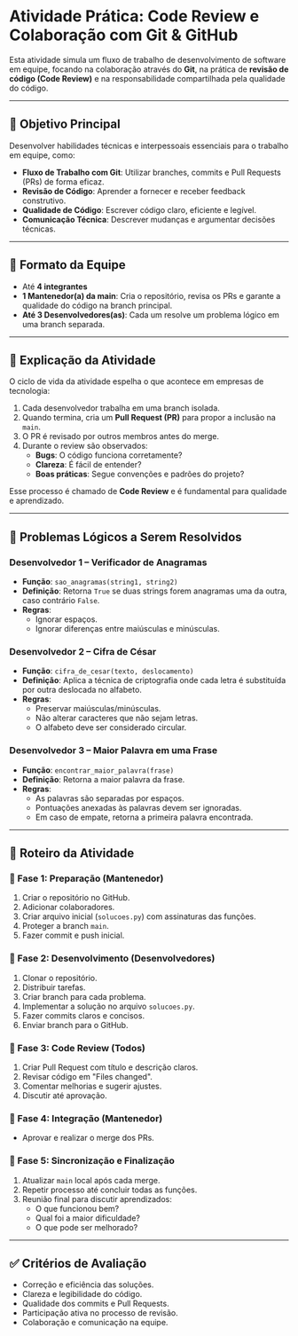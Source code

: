 # Atividade Prática: Code Review e Colaboração com Git & GitHub

Esta atividade simula um fluxo de trabalho de desenvolvimento de software em equipe, focando na colaboração através do **Git**, na prática de **revisão de código (Code Review)** e na responsabilidade compartilhada pela qualidade do código.

---

## 🎯 Objetivo Principal

Desenvolver habilidades técnicas e interpessoais essenciais para o trabalho em equipe, como:

- **Fluxo de Trabalho com Git**: Utilizar branches, commits e Pull Requests (PRs) de forma eficaz.
- **Revisão de Código**: Aprender a fornecer e receber feedback construtivo.
- **Qualidade de Código**: Escrever código claro, eficiente e legível.
- **Comunicação Técnica**: Descrever mudanças e argumentar decisões técnicas.

---

## 👥 Formato da Equipe

- Até **4 integrantes**
- **1 Mantenedor(a) da main**: Cria o repositório, revisa os PRs e garante a qualidade do código na branch principal.
- **Até 3 Desenvolvedores(as)**: Cada um resolve um problema lógico em uma branch separada.

---

## 📖 Explicação da Atividade

O ciclo de vida da atividade espelha o que acontece em empresas de tecnologia:

1. Cada desenvolvedor trabalha em uma branch isolada.
2. Quando termina, cria um **Pull Request (PR)** para propor a inclusão na `main`.
3. O PR é revisado por outros membros antes do merge.
4. Durante o review são observados:
    - **Bugs**: O código funciona corretamente?
    - **Clareza**: É fácil de entender?
    - **Boas práticas**: Segue convenções e padrões do projeto?

Esse processo é chamado de **Code Review** e é fundamental para qualidade e aprendizado.

---

## 🧩 Problemas Lógicos a Serem Resolvidos

### Desenvolvedor 1 – Verificador de Anagramas
- **Função**: `sao_anagramas(string1, string2)`
- **Definição**: Retorna `True` se duas strings forem anagramas uma da outra, caso contrário `False`.
- **Regras**:
    - Ignorar espaços.
    - Ignorar diferenças entre maiúsculas e minúsculas.

### Desenvolvedor 2 – Cifra de César
- **Função**: `cifra_de_cesar(texto, deslocamento)`
- **Definição**: Aplica a técnica de criptografia onde cada letra é substituída por outra deslocada no alfabeto.
- **Regras**:
    - Preservar maiúsculas/minúsculas.
    - Não alterar caracteres que não sejam letras.
    - O alfabeto deve ser considerado circular.

### Desenvolvedor 3 – Maior Palavra em uma Frase
- **Função**: `encontrar_maior_palavra(frase)`
- **Definição**: Retorna a maior palavra da frase.
- **Regras**:
    - As palavras são separadas por espaços.
    - Pontuações anexadas às palavras devem ser ignoradas.
    - Em caso de empate, retorna a primeira palavra encontrada.

---

## 📝 Roteiro da Atividade

### 🔹 Fase 1: Preparação (Mantenedor)
1. Criar o repositório no GitHub.
2. Adicionar colaboradores.
3. Criar arquivo inicial (`solucoes.py`) com assinaturas das funções.
4. Proteger a branch `main`.
5. Fazer commit e push inicial.

### 🔹 Fase 2: Desenvolvimento (Desenvolvedores)
1. Clonar o repositório.
2. Distribuir tarefas.
3. Criar branch para cada problema.
4. Implementar a solução no arquivo `solucoes.py`.
5. Fazer commits claros e concisos.
6. Enviar branch para o GitHub.

### 🔹 Fase 3: Code Review (Todos)
1. Criar Pull Request com título e descrição claros.
2. Revisar código em "Files changed".
3. Comentar melhorias e sugerir ajustes.
4. Discutir até aprovação.

### 🔹 Fase 4: Integração (Mantenedor)
- Aprovar e realizar o merge dos PRs.

### 🔹 Fase 5: Sincronização e Finalização
1. Atualizar `main` local após cada merge.
2. Repetir processo até concluir todas as funções.
3. Reunião final para discutir aprendizados:
    - O que funcionou bem?
    - Qual foi a maior dificuldade?
    - O que pode ser melhorado?

---

## ✅ Critérios de Avaliação

- Correção e eficiência das soluções.
- Clareza e legibilidade do código.
- Qualidade dos commits e Pull Requests.
- Participação ativa no processo de revisão.
- Colaboração e comunicação na equipe.  

